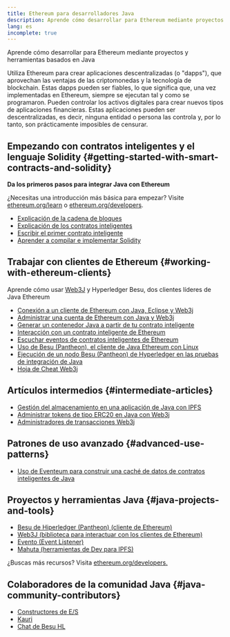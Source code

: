 ```yaml
---
title: Ethereum para desarrolladores Java
description: Aprende cómo desarrollar para Ethereum mediante proyectos y herramientas basados en Java
lang: es
incomplete: true
---
```


<div class="featured">Aprende cómo desarrollar para Ethereum mediante proyectos y herramientas basados en Java</div>

Utiliza Ethereum para crear aplicaciones descentralizadas (o "dapps"), que aprovechan las ventajas de las criptomonedas y la tecnología de blockchain. Estas dapps pueden ser fiables, lo que significa que, una vez implementadas en Ethereum, siempre se ejecutan tal y como se programaron. Pueden controlar los activos digitales para crear nuevos tipos de aplicaciones financieras. Estas aplicaciones pueden ser descentralizadas, es decir, ninguna entidad o persona las controla y, por lo tanto, son prácticamente imposibles de censurar.

## Empezando con contratos inteligentes y el lenguaje Solidity {#getting-started-with-smart-contracts-and-solidity}

**Da los primeros pasos para integrar Java con Ethereum**

¿Necesitas una introducción más básica para empezar? Visite [ethereum.org/learn](/learn/) o [ethereum.org/developers](/developers/).

- [Explicación de la cadena de bloques](https://kauri.io/article/d55684513211466da7f8cc03987607d5/blockchain-explained)
- [Explicación de los contratos inteligentes](https://kauri.io/article/e4f66c6079e74a4a9b532148d3158188/ethereum-101-part-5-the-smart-contract)
- [Escribir el primer contrato inteligente](https://kauri.io/article/124b7db1d0cf4f47b414f8b13c9d66e2/remix-ide-your-first-smart-contract)
- [Aprender a compilar e implementar Solidity](https://kauri.io/article/973c5f54c4434bb1b0160cff8c695369/understanding-smart-contract-compilation-and-deployment)

## Trabajar con clientes de Ethereum {#working-with-ethereum-clients}

Aprende cómo usar [Web3J](https://github.com/web3j/web3j) y Hyperledger Besu, dos clientes líderes de Java Ethereum

- [Conexión a un cliente de Ethereum con Java, Eclipse y Web3j](https://kauri.io/article/b9eb647c47a546bc95693acc0be72546/connecting-to-an-ethereum-client-with-java-eclipse-and-web3j)
- [Administrar una cuenta de Ethereum con Java y Web3j](https://kauri.io/article/925d923e12c543da9a0a3e617be963b4/manage-an-ethereum-account-with-java-and-web3j)
- [Generar un contenedor Java a partir de tu contrato inteligente](https://kauri.io/article/84475132317d4d6a84a2c42eb9348e4b/generate-a-java-wrapper-from-your-smart-contract)
- [Interacción con un contrato inteligente de Ethereum](https://kauri.io/article/14dc434d11ef4ee18bf7d57f079e246e/interacting-with-an-ethereum-smart-contract-in-java)
- [Escuchar eventos de contratos inteligentes de Ethereum](https://kauri.io/article/760f495423db42f988d17b8c145b0874/listening-for-ethereum-smart-contract-events-in-java)
- [Uso de Besu (Pantheon), el cliente de Java Ethereum con Linux](https://kauri.io/article/276dd27f1458443295eea58403fd6965/using-pantheon-the-java-ethereum-client-with-linux)
- [Ejecución de un nodo Besu (Pantheon) de Hyperledger en las pruebas de integración de Java](https://kauri.io/article/7dc3ecc391e54f7b8cbf4e5fa0caf780/running-a-pantheon-node-in-java-integration-tests)
- [Hoja de Cheat Web3j](https://kauri.io/web3j-cheat-sheet-(java-ethereum)/5dfa1ea941ac3d0001ce1d90/c)

## Artículos intermedios {#intermediate-articles}

- [Gestión del almacenamiento en una aplicación de Java con IPFS](https://kauri.io/article/3e8494f4f56f48c4bb77f1f925c6d926/managing-storage-in-a-java-application-with-ipfs)
- [Administrar tokens de tipo ERC20 en Java con Web3j](https://kauri.io/article/d13e911bbf624108b1d5718175a5e0a0/manage-erc20-tokens-in-java-with-web3j)
- [Administradores de transacciones Web3j](https://kauri.io/article/4cb780bb4d0846438d11885a25b6d7e7/web3j-transaction-managers)

## Patrones de uso avanzado {#advanced-use-patterns}

- [Uso de Eventeum para construir una caché de datos de contratos inteligentes de Java](https://kauri.io/article/fe81ee9612eb4e5a9ab72790ef24283d/using-eventeum-to-build-a-java-smart-contract-data-cache)

## Proyectos y herramientas Java {#java-projects-and-tools}

- [Besu de Hiperledger (Pantheon) (cliente de Ethereum)](https://docs.pantheon.pegasys.tech/en/stable/)
- [Web3J (biblioteca para interactuar con los clientes de Ethereum)](https://github.com/web3j/web3j)
- [Evento (Event Listener)](https://github.com/ConsenSys/eventeum)
- [Mahuta (herramientas de Dev para IPFS)](https://github.com/ConsenSys/mahuta)

¿Buscas más recursos? Visita [ethereum.org/developers.](/developers/)

## Colaboradores de la comunidad Java {#java-community-contributors}

- [Constructores de E/S](https://io.builders)
- [Kauri](https://kauri.io)
- [Chat de Besu HL](https://chat.hyperledger.org/channel/besu)
